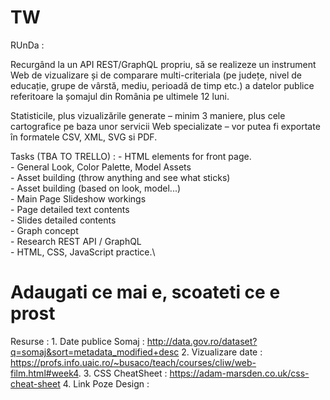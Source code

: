 # TW

RUnDa : 

Recurgând la un API REST/GraphQL propriu, să se realizeze un instrument Web de vizualizare și de comparare multi-criteriala (pe județe, nivel de educație, grupe de vârstă, mediu, perioadă de timp etc.) a datelor publice referitoare la șomajul din România pe ultimele 12 luni.

Statisticile, plus vizualizările generate – minim 3 maniere, plus cele cartografice pe baza unor servicii Web specializate – vor putea fi exportate în formatele CSV, XML, SVG si PDF.

Tasks (TBA TO TRELLO) : 
    - HTML elements for front page.\
    - General Look, Color Palette, Model Assets\
    - Asset building (throw anything and see what sticks)\
    - Asset building (based on look, model...)\
    - Main Page Slideshow workings\
    - Page detailed text contents\
    - Slides detailed contents\
    - Graph concept\
    - Research REST API / GraphQL\
    - HTML, CSS, JavaScript practice.\

# Adaugati ce mai e, scoateti ce e prost

Resurse : 
    1. Date publice Somaj : http://data.gov.ro/dataset?q=somaj&sort=metadata_modified+desc
    2. Vizualizare date : https://profs.info.uaic.ro/~busaco/teach/courses/cliw/web-film.html#week4.
    3. CSS CheatSheet : https://adam-marsden.co.uk/css-cheat-sheet
    4. Link Poze Design : <insert here sergiu>